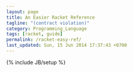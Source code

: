 ```yaml
---
layout: page
title: An Easier Racket Reference
tagline: "(contract violation)"
category: Programming_Language
tags: [racket, guide]
permalink: /racket-easy-ref/
last_updated: Sun, 15 Jun 2014 17:37:43 +0700
---
```

{% include JB/setup %}

